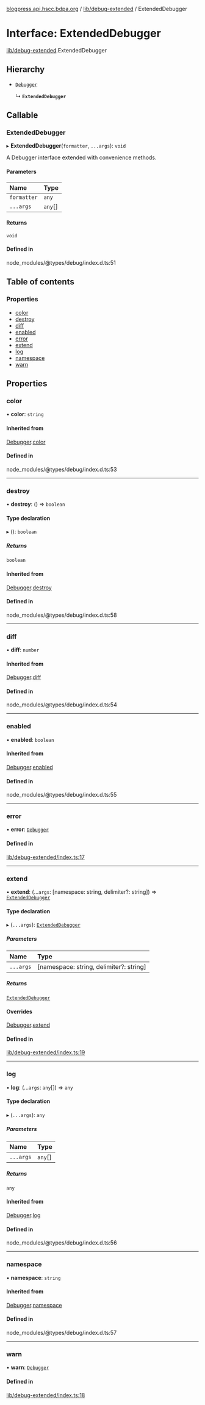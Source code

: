 [blogpress.api.hscc.bdpa.org](../README.md) / [lib/debug-extended](../modules/lib_debug_extended.md) / ExtendedDebugger

# Interface: ExtendedDebugger

[lib/debug-extended](../modules/lib_debug_extended.md).ExtendedDebugger

## Hierarchy

- [`Debugger`](lib_debug_extended.Debugger.md)

  ↳ **`ExtendedDebugger`**

## Callable

### ExtendedDebugger

▸ **ExtendedDebugger**(`formatter`, `...args`): `void`

A Debugger interface extended with convenience methods.

#### Parameters

| Name | Type |
| :------ | :------ |
| `formatter` | `any` |
| `...args` | `any`[] |

#### Returns

`void`

#### Defined in

node_modules/@types/debug/index.d.ts:51

## Table of contents

### Properties

- [color](lib_debug_extended.ExtendedDebugger.md#color)
- [destroy](lib_debug_extended.ExtendedDebugger.md#destroy)
- [diff](lib_debug_extended.ExtendedDebugger.md#diff)
- [enabled](lib_debug_extended.ExtendedDebugger.md#enabled)
- [error](lib_debug_extended.ExtendedDebugger.md#error)
- [extend](lib_debug_extended.ExtendedDebugger.md#extend)
- [log](lib_debug_extended.ExtendedDebugger.md#log)
- [namespace](lib_debug_extended.ExtendedDebugger.md#namespace)
- [warn](lib_debug_extended.ExtendedDebugger.md#warn)

## Properties

### color

• **color**: `string`

#### Inherited from

[Debugger](lib_debug_extended.Debugger.md).[color](lib_debug_extended.Debugger.md#color)

#### Defined in

node_modules/@types/debug/index.d.ts:53

___

### destroy

• **destroy**: () => `boolean`

#### Type declaration

▸ (): `boolean`

##### Returns

`boolean`

#### Inherited from

[Debugger](lib_debug_extended.Debugger.md).[destroy](lib_debug_extended.Debugger.md#destroy)

#### Defined in

node_modules/@types/debug/index.d.ts:58

___

### diff

• **diff**: `number`

#### Inherited from

[Debugger](lib_debug_extended.Debugger.md).[diff](lib_debug_extended.Debugger.md#diff)

#### Defined in

node_modules/@types/debug/index.d.ts:54

___

### enabled

• **enabled**: `boolean`

#### Inherited from

[Debugger](lib_debug_extended.Debugger.md).[enabled](lib_debug_extended.Debugger.md#enabled)

#### Defined in

node_modules/@types/debug/index.d.ts:55

___

### error

• **error**: [`Debugger`](lib_debug_extended.Debugger.md)

#### Defined in

[lib/debug-extended/index.ts:17](https://github.com/nhscc/blogpress.api.hscc.bdpa.org/blob/764312e/lib/debug-extended/index.ts#L17)

___

### extend

• **extend**: (...`args`: [namespace: string, delimiter?: string]) => [`ExtendedDebugger`](lib_debug_extended.ExtendedDebugger.md)

#### Type declaration

▸ (`...args`): [`ExtendedDebugger`](lib_debug_extended.ExtendedDebugger.md)

##### Parameters

| Name | Type |
| :------ | :------ |
| `...args` | [namespace: string, delimiter?: string] |

##### Returns

[`ExtendedDebugger`](lib_debug_extended.ExtendedDebugger.md)

#### Overrides

[Debugger](lib_debug_extended.Debugger.md).[extend](lib_debug_extended.Debugger.md#extend)

#### Defined in

[lib/debug-extended/index.ts:19](https://github.com/nhscc/blogpress.api.hscc.bdpa.org/blob/764312e/lib/debug-extended/index.ts#L19)

___

### log

• **log**: (...`args`: `any`[]) => `any`

#### Type declaration

▸ (`...args`): `any`

##### Parameters

| Name | Type |
| :------ | :------ |
| `...args` | `any`[] |

##### Returns

`any`

#### Inherited from

[Debugger](lib_debug_extended.Debugger.md).[log](lib_debug_extended.Debugger.md#log)

#### Defined in

node_modules/@types/debug/index.d.ts:56

___

### namespace

• **namespace**: `string`

#### Inherited from

[Debugger](lib_debug_extended.Debugger.md).[namespace](lib_debug_extended.Debugger.md#namespace)

#### Defined in

node_modules/@types/debug/index.d.ts:57

___

### warn

• **warn**: [`Debugger`](lib_debug_extended.Debugger.md)

#### Defined in

[lib/debug-extended/index.ts:18](https://github.com/nhscc/blogpress.api.hscc.bdpa.org/blob/764312e/lib/debug-extended/index.ts#L18)

